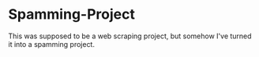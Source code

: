# Spamming-Project
This was supposed to be a web scraping project, but somehow I've turned it into a spamming project.

